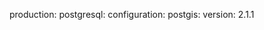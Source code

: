 <!-- post: building-a-manifest-file_postgis -->


production:
   postgresql:
       configuration:
            postgis:
                version: 2.1.1
